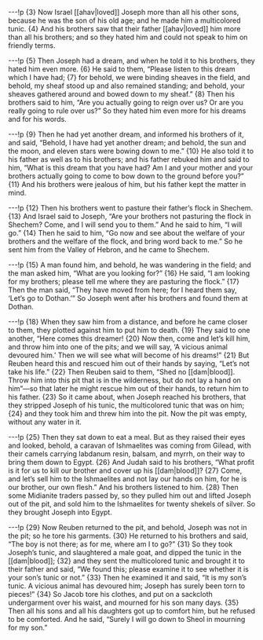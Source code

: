 ---!p
{3} Now Israel [[ahav|loved]] Joseph more than all his other sons, because he was the son of his old age; and he made him a multicolored tunic. {4} And his brothers saw that their father [[ahav|loved]] him more than all his brothers; and so they hated him and could not speak to him on friendly terms.

---!p
{5} Then Joseph had a dream, and when he told it to his brothers, they hated him even more. {6} He said to them, “Please listen to this dream which I have had; {7} for behold, we were binding sheaves in the field, and behold, my sheaf stood up and also remained standing; and behold, your sheaves gathered around and bowed down to my sheaf.” {8} Then his brothers said to him, “Are you actually going to reign over us? Or are you really going to rule over us?” So they hated him even more for his dreams and for his words.

---!p
{9} Then he had yet another dream, and informed his brothers of it, and said, “Behold, I have had yet another dream; and behold, the sun and the moon, and eleven stars were bowing down to me.” {10} He also told it to his father as well as to his brothers; and his father rebuked him and said to him, “What is this dream that you have had? Am I and your mother and your brothers actually going to come to bow down to the ground before you?” {11} And his brothers were jealous of him, but his father kept the matter in mind.

---!p
{12} Then his brothers went to pasture their father’s flock in Shechem. {13} And Israel said to Joseph, “Are your brothers not pasturing the flock in Shechem? Come, and I will send you to them.” And he said to him, “I will go.” {14} Then he said to him, “Go now and see about the welfare of your brothers and the welfare of the flock, and bring word back to me.” So he sent him from the Valley of Hebron, and he came to Shechem.

---!p
{15} A man found him, and behold, he was wandering in the field; and the man asked him, “What are you looking for?” {16} He said, “I am looking for my brothers; please tell me where they are pasturing the flock.” {17} Then the man said, “They have moved from here; for I heard them say, ‘Let’s go to Dothan.’” So Joseph went after his brothers and found them at Dothan.

---!p
{18} When they saw him from a distance, and before he came closer to them, they plotted against him to put him to death. {19} They said to one another, “Here comes this dreamer! {20} Now then, come and let’s kill him, and throw him into one of the pits; and we will say, ‘A vicious animal devoured him.’ Then we will see what will become of his dreams!” {21} But Reuben heard this and rescued him out of their hands by saying, “Let’s not take his life.” {22} Then Reuben said to them, “Shed no [[dam|blood]]. Throw him into this pit that is in the wilderness, but do not lay a hand on him”—so that later he might rescue him out of their hands, to return him to his father. {23} So it came about, when Joseph reached his brothers, that they stripped Joseph of his tunic, the multicolored tunic that was on him; {24} and they took him and threw him into the pit. Now the pit was empty, without any water in it.

---!p
{25} Then they sat down to eat a meal. But as they raised their eyes and looked, behold, a caravan of Ishmaelites was coming from Gilead, with their camels carrying labdanum resin, balsam, and myrrh, on their way to bring them down to Egypt. {26} And Judah said to his brothers, “What profit is it for us to kill our brother and cover up his [[dam|blood]]? {27} Come, and let’s sell him to the Ishmaelites and not lay our hands on him, for he is our brother, our own flesh.” And his brothers listened to him. {28} Then some Midianite traders passed by, so they pulled him out and lifted Joseph out of the pit, and sold him to the Ishmaelites for twenty shekels of silver. So they brought Joseph into Egypt.

---!p
{29} Now Reuben returned to the pit, and behold, Joseph was not in the pit; so he tore his garments. {30} He returned to his brothers and said, “The boy is not there; as for me, where am I to go?” {31} So they took Joseph’s tunic, and slaughtered a male goat, and dipped the tunic in the [[dam|blood]]; {32} and they sent the multicolored tunic and brought it to their father and said, “We found this; please examine it to see whether it is your son’s tunic or not.” {33} Then he examined it and said, “It is my son’s tunic. A vicious animal has devoured him; Joseph has surely been torn to pieces!” {34} So Jacob tore his clothes, and put on a sackcloth undergarment over his waist, and mourned for his son many days. {35} Then all his sons and all his daughters got up to comfort him, but he refused to be comforted. And he said, “Surely I will go down to Sheol in mourning for my son.”